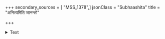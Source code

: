 +++
secondary_sources = [ "MSS_1378",]
jsonClass = "Subhaashita"
title = "अनित्यमिति जानन्तो"

+++

<details><summary>Text</summary>

अनित्यमिति जानन्तो न भवन्ति भवन्ति च।  
अथ येनैव कुर्वन्ति नैव जातु भवन्ति ते॥
</details>
